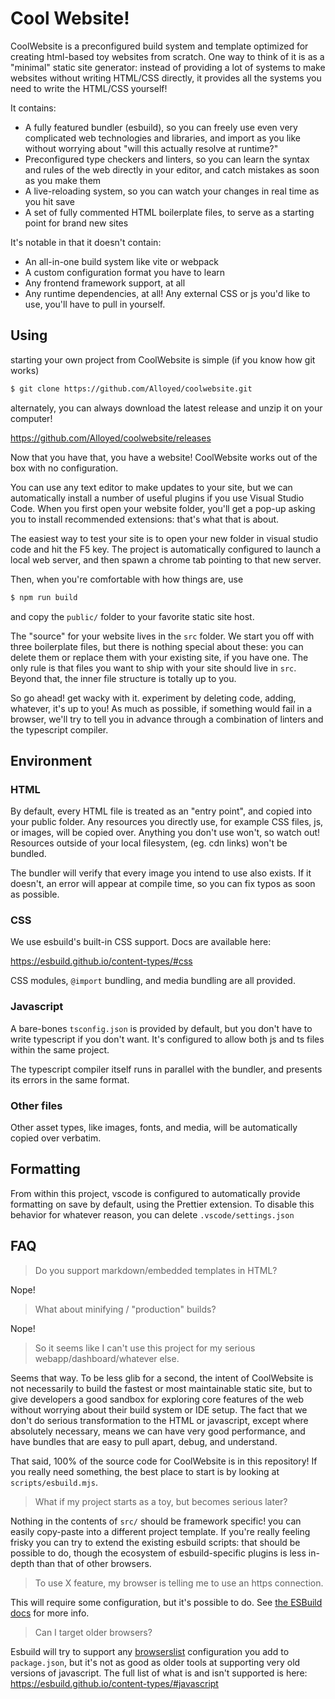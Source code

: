 # Cool Website!

CoolWebsite is a preconfigured build system and template optimized for creating html-based toy websites from scratch.
One way to think of it is as a "minimal" static site generator: instead of providing a lot of systems to make websites without writing HTML/CSS directly, it provides all the systems you need to write the HTML/CSS yourself!

It contains:

- A fully featured bundler (esbuild), so you can freely use even very complicated web technologies and libraries, and import as you like without worrying about "will this actually resolve at runtime?"
- Preconfigured type checkers and linters, so you can learn the syntax and rules of the web directly in your editor, and catch mistakes as soon as you make them
- A live-reloading system, so you can watch your changes in real time as you hit save
- A set of fully commented HTML boilerplate files, to serve as a starting point for brand new sites

It's notable in that it doesn't contain:

- An all-in-one build system like vite or webpack
- A custom configuration format you have to learn
- Any frontend framework support, at all
- Any runtime dependencies, at all! Any external CSS or js you'd like to use, you'll have to pull in yourself.

## Using

starting your own project from CoolWebsite is simple (if you know how git works)

```bash
$ git clone https://github.com/Alloyed/coolwebsite.git
```

alternately, you can always download the latest release and unzip it on your computer!

https://github.com/Alloyed/coolwebsite/releases

Now that you have that, you have a website! CoolWebsite works out of the box with no configuration.

You can use any text editor to make updates to your site, but we can automatically install a number of useful plugins if you use Visual Studio Code. When you first open your website folder, you'll get a pop-up asking you to install recommended extensions: that's what that is about.

The easiest way to test your site is to open your new folder in visual studio code and hit the F5 key. The project is automatically configured to launch a local web server, and then spawn a chrome tab pointing to that new server.

Then, when you're comfortable with how things are, use

```bash
$ npm run build
```

and copy the `public/` folder to your favorite static site host.

The "source" for your website lives in the `src` folder. We start you off with three boilerplate files, but there is nothing special about these: you can delete them or replace them with your existing site, if you have one. The only rule is that files you want to ship with your site should live in `src`. Beyond that, the inner file structure is totally up to you.

So go ahead! get wacky with it. experiment by deleting code, adding, whatever, it's up to you! As much as possible, if something would fail in a browser, we'll try to tell you in advance through a combination of linters and the typescript compiler.

## Environment

### HTML

By default, every HTML file is treated as an "entry point", and copied into your public folder. Any resources you directly use, for example CSS files, js, or images, will be copied over. Anything you don't use won't, so watch out! Resources outside of your local filesystem, (eg. cdn links) won't be bundled.

The bundler will verify that every image you intend to use also exists. If it doesn't, an error will appear at compile time, so you can fix typos as soon as possible.

### CSS

We use esbuild's built-in CSS support. Docs are available here:

https://esbuild.github.io/content-types/#css

CSS modules, `@import` bundling, and media bundling are all provided.

### Javascript

A bare-bones `tsconfig.json` is provided by default, but you don't have to write typescript if you don't want. It's configured to allow both js and ts files within the same project.

The typescript compiler itself runs in parallel with the bundler, and presents its errors in the same format.

### Other files

Other asset types, like images, fonts, and media, will be automatically copied over verbatim.

## Formatting

From within this project, vscode is configured to automatically provide formatting on save by default, using the Prettier extension. To disable this behavior for whatever reason, you can delete `.vscode/settings.json`

## FAQ

> Do you support markdown/embedded templates in HTML?

Nope!

> What about minifying / "production" builds?

Nope!

> So it seems like I can't use this project for my serious webapp/dashboard/whatever else.

Seems that way. To be less glib for a second, the intent of CoolWebsite is not necessarily to build the fastest or most maintainable static site, but to give developers a good sandbox for exploring core features of the web without worrying about their build system or IDE setup. The fact that we don't do serious transformation to the HTML or javascript, except where absolutely necessary, means we can have very good performance, and have bundles that are easy to pull apart, debug, and understand.

That said, 100% of the source code for CoolWebsite is in this repository! If you really need something, the best place to start is by looking at `scripts/esbuild.mjs`.

> What if my project starts as a toy, but becomes serious later?

Nothing in the contents of `src/` should be framework specific! you can easily copy-paste into a different project template. If you're really feeling frisky you can try to extend the existing esbuild scripts: that should be possible to do, though the ecosystem of esbuild-specific plugins is less in-depth than that of other browsers.

> To use X feature, my browser is telling me to use an https connection.

This will require some configuration, but it's possible to do. See [the ESBuild docs](https://esbuild.github.io/api/#https) for more info.

> Can I target older browsers?

Esbuild will try to support any [browserslist](https://browsersl.ist/) configuration you add to `package.json`, but it's not as good as older tools at supporting very old versions of javascript. The full list of what is and isn't supported is here:
https://esbuild.github.io/content-types/#javascript
